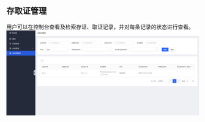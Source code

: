 ## 存取证管理
用户可以在控制台查看及检索存证、取证记录，并对每条记录的状态进行查看。
![司法存取证管理.png](/image/Electronic-Signature/存取证记录管理.png)
